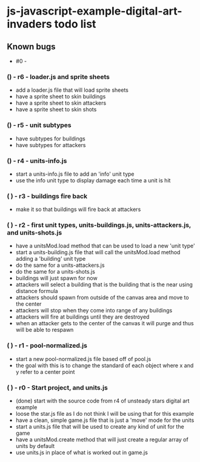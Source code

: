 # js-javascript-example-digital-art-invaders todo list

## Known bugs
* #0 - 


<!-- Maintenance -->

<!-- Additonal Features -->

### () - r6 - loader.js and sprite sheets
* add a loader.js file that will load sprite sheets
* have a sprite sheet to skin buildings
* have a sprite sheet to skin attackers
* have a sprite sheet to skin shots

### () - r5 - unit subtypes
* have subtypes for buildings
* have subtypes for attackers

### () - r4 - units-info.js
* start a units-info.js file to add an 'info' unit type
* use the info unit type to display damage each time a unit is hit 

<!-- MVP -->

### ( ) - r3 - buildings fire back
* make it so that buildings will fire back at attackers

### ( ) - r2 - first unit types, units-buildings.js, units-attackers.js, and units-shots.js
* have a unitsMod.load method that can be used to load a new 'unit type'
* start a units-building.js file that will call the unitsMod.load method adding a 'building' unit type
* do the same for a units-attackers.js
* do the same for a units-shots.js
* buildings will just spawn for now
* attackers will select a building that is the building that is the near using distance formula
* attackers should spawn from outside of the canvas area and move to the center
* attackers will stop when they come into range of any buildings
* attackers will fire at buildings until they are destroyed
* when an attacker gets to the center of the canvas it will purge and thus will be able to respawn

### ( ) - r1 - pool-normalized.js
* start a new pool-normalized.js file based off of pool.js
* the goal with this is to change the standard of each object where x and y refer to a center point

### ( ) - r0 - Start project, and units.js
* (done) start with the source code from r4 of unsteady stars digital art example
* loose the star.js file as I do not think I will be using that for this example
* have a clean, simple game.js file that is just a 'move' mode for the units
* start a units.js file that will be used to create any kind of unit for the game
* have a unitsMod.create method that will just create a regular array of units by default
* use units.js in place of what is worked out in game.js